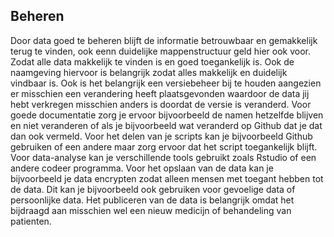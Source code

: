 ## Beheren
Door data goed te beheren blijft de informatie betrouwbaar en gemakkelijk terug te vinden, ook eenn duidelijke mappenstructuur geld hier ook voor. Zodat alle data makkelijk te vinden is en goed toegankelijk is. Ook de naamgeving hiervoor is belangrijk zodat alles makkelijk en duidelijk vindbaar is. Ook is het belangrijk een versiebeheer bij te houden aangezien er misschien een verandering heeft plaatsgevonden waardoor de data jij hebt verkregen misschien anders is doordat de versie is veranderd. Voor goede documentatie zorg je ervoor bijvoorbeeld de namen hetzelfde blijven en niet veranderen of als je bijvoorbeeld wat veranderd op Github dat je dat dan ook vermeld. Voor het delen van je scripts kan je bijvoorbeeld Github gebruiken of een andere maar zorg ervoor dat het script toegankelijk blijft. Voor data-analyse kan je verschillende tools gebruikt zoals Rstudio of een andere codeer programma. Voor het opslaan van de data kan je bijvoorbeeld je data encrypten zodat alleen mensen met toegant hebben tot de data. Dit kan je bijvoorbeeld ook gebruiken voor gevoelige data of persoonlijke data. Het publiceren van de data is belangrijk omdat het bijdraagd aan misschien wel een nieuw medicijn of behandeling van patienten.  
